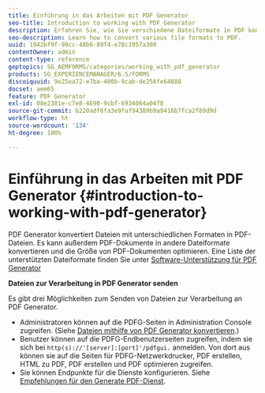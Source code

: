 ```yaml
---
title: Einführung in das Arbeiten mit PDF Generator
seo-title: Introduction to working with PDF Generator
description: Erfahren Sie, wie Sie verschiedene Dateiformate in PDF konvertieren.
seo-description: Learn how to convert various file formats to PDF.
uuid: 1942bf9f-99cc-48b6-89f4-e78c1957a300
contentOwner: admin
content-type: reference
geptopics: SG_AEMFORMS/categories/working_with_pdf_generator
products: SG_EXPERIENCEMANAGER/6.5/FORMS
discoiquuid: 9e25ea72-e7ba-400b-9cab-de256fe64888
docset: aem65
feature: PDF Generator
exl-id: 08e2381e-c7e8-4690-9cbf-6934064a04f8
source-git-commit: b220adf6fa3e9faf94389b9a9416b7fca2f89d9d
workflow-type: ht
source-wordcount: '134'
ht-degree: 100%

---
```


# Einführung in das Arbeiten mit PDF Generator {#introduction-to-working-with-pdf-generator}

PDF Generator konvertiert Dateien mit unterschiedlichen Formaten in PDF-Dateien. Es kann außerdem PDF-Dokumente in andere Dateiformate konvertieren und die Größe von PDF-Dokumenten optimieren. Eine Liste der unterstützten Dateiformate finden Sie unter [Software-Unterstützung für PDF Generator](/help/forms/using/aem-forms-jee-supported-platforms.md)

**Dateien zur Verarbeitung in PDF Generator senden**

Es gibt drei Möglichkeiten zum Senden von Dateien zur Verarbeitung an PDF Generator.

* Administratoren können auf die PDFG-Seiten in Administration Console zugreifen. (Siehe [Dateien mithilfe von PDF Generator konvertieren](/help/forms/using/admin-help/converting-files-using-pdf-generator.md).)
* Benutzer können auf die PDFG-Endbenutzerseiten zugreifen, indem sie sich bei `http(s)://'[server]:[port]'/pdfgui.` anmelden. Von dort aus können sie auf die Seiten für PDFG-Netzwerkdrucker, PDF erstellen, HTML zu PDF, PDF erstellen und PDF optimieren zugreifen.
* Sie können Endpunkte für die Dienste konfigurieren. Siehe <!--Fix broken link to Managing Endpoints --> [Empfehlungen für den Generate PDF-Dienst](configuring-watched-folder-endpoints.md#generate-pdf-service-recommendations).
